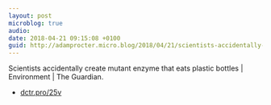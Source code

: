 ```yaml
---
layout: post
microblog: true
audio: 
date: 2018-04-21 09:15:08 +0100
guid: http://adamprocter.micro.blog/2018/04/21/scientists-accidentally-create.html
---
```

Scientists accidentally create mutant enzyme that eats plastic bottles | Environment | The Guardian.

- [dctr.pro/25v](http://dctr.pro/25v)
